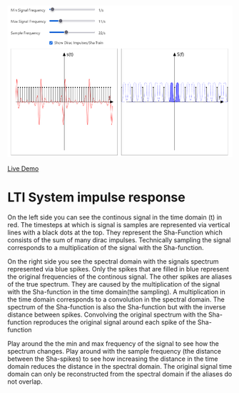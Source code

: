 ![Screenshot of the app](preview.png)

[Live Demo](https://static.laszlokorte.de/nyquist/)

# LTI System impulse response

On the left side you can see the continous signal in the time domain (t) in red. The timesteps at which is signal is samples are represented via vertical lines with a black dots at the top. They represent the Sha-Function which consists of the sum of many dirac impulses. Technically sampling the signal corresponds to a multiplication of the signal with the Sha-function.

On the right side you see the spectral domain with the signals spectrum represented via blue spikes. Only the spikes that are filled in blue represent the original frequencies of the continous signal. The other spikes are aliases of the true spectrum. They are caused by the multiplication of the signal with the Sha-function in the time domain(the sampling). A multiplication in the time domain corresponds to a convolution in the spectral domain. The spectrum of the Sha-function is also the Sha-function but with the inverse distance between spikes. Convolving the original spectrum with the Sha-function reproduces the original signal around each spike of the Sha-function

Play around the the min and max frequency of the signal to see how the spectrum changes. Play around with the sample frequency (the distance between the Sha-spikes) to see how increasing the distance in the time domain reduces the distance in the spectral domain. The original signal time domain can only be reconstructed from the spectral domain if the aliases do not overlap.